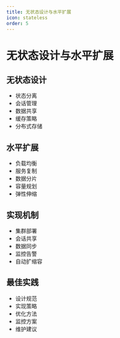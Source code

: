 ```yaml
---
title: 无状态设计与水平扩展
icon: stateless
order: 5
---
```


# 无状态设计与水平扩展

## 无状态设计
- 状态分离
- 会话管理
- 数据共享
- 缓存策略
- 分布式存储

## 水平扩展
- 负载均衡
- 服务复制
- 数据分片
- 容量规划
- 弹性伸缩

## 实现机制
- 集群部署
- 会话共享
- 数据同步
- 监控告警
- 自动扩缩容

## 最佳实践
- 设计规范
- 实现策略
- 优化方法
- 监控方案
- 维护建议
